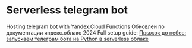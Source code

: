 # Serverless telegram bot
Hosting telegram bot with Yandex.Cloud Functions
Обновлен по документации яндекс.облако 2024
Full setup guide: [Прыжок до небес: запускаем телеграм бота на Python в serverless облаке](https://habr.com/ru/post/550456/)
